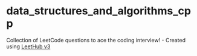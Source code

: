 # data_structures_and_algorithms_cpp
Collection of LeetCode questions to ace the coding interview! - Created using [LeetHub v3](https://github.com/raphaelheinz/LeetHub-3.0)
